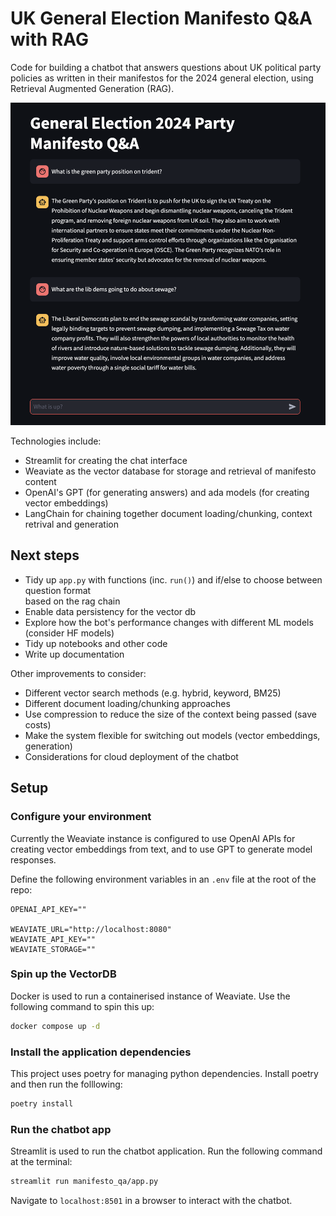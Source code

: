 # UK General Election Manifesto Q&A with RAG

Code for building a chatbot that answers questions about UK political party policies as
written in their manifestos for the 2024 general election, using Retrieval Augmented
Generation (RAG).

<img src="images/chat_example.png" alt="drawing" width="700"/>


Technologies include:
- Streamlit for creating the chat interface
- Weaviate as the vector database for storage and retrieval of manifesto content
- OpenAI's GPT (for generating answers) and ada models (for creating vector embeddings)
- LangChain for chaining together document loading/chunking, context retrival and generation



## Next steps
- Tidy up `app.py` with functions (inc. `run()`) and if/else to choose between question format  
    based on the rag chain
- Enable data persistency for the vector db 
- Explore how the bot's performance changes with different ML models (consider HF models)
- Tidy up notebooks and other code
- Write up documentation

Other improvements to consider:
- Different vector search methods (e.g. hybrid, keyword, BM25)
- Different document loading/chunking approaches
- Use compression to reduce the size of the context being passed (save costs)
- Make the system flexible for switching out models (vector embeddings, generation)
- Considerations for cloud deployment of the chatbot


## Setup

### Configure your environment

Currently the Weaviate instance is configured to use OpenAI APIs for creating vector embeddings
from text, and to use GPT to generate model responses. 

Define the following environment variables in an `.env` file at the root of the repo:

```
OPENAI_API_KEY=""

WEAVIATE_URL="http://localhost:8080"
WEAVIATE_API_KEY=""
WEAVIATE_STORAGE=""
```

### Spin up the VectorDB

Docker is used to run a containerised instance of Weaviate. Use the following command to spin this up:

```bash
docker compose up -d
```

### Install the application dependencies

This project uses poetry for managing python dependencies. Install poetry and then run the folllowing: 

```bash
poetry install
```

### Run the chatbot app

Streamlit is used to run the chatbot application. Run the following command at the terminal:

```bash
streamlit run manifesto_qa/app.py
```

Navigate to `localhost:8501` in a browser to interact with the chatbot. 